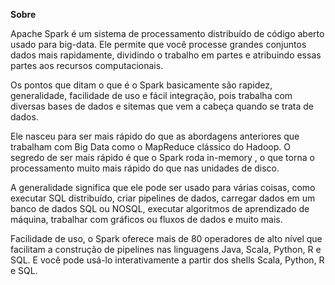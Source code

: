 **Sobre**

Apache Spark é um sistema de processamento distribuído de código aberto usado para big-data. Ele permite que você processe grandes conjuntos dados mais rapidamente, dividindo o trabalho em partes e atribuindo essas partes aos recursos computacionais.

Os pontos que ditam o que é o Spark basicamente são rapidez, generalidade, facilidade de uso e fácil integração, pois trabalha com diversas bases de dados e sitemas que vem a cabeça quando se trata de dados.

Ele nasceu para ser mais rápido do que as abordagens anteriores que trabalham com Big Data como o MapReduce clássico do Hadoop. O segredo de ser mais rápido é que o Spark roda in-memory , o que torna o processamento muito mais rápido do que nas unidades de disco.

A generalidade significa que ele pode ser usado para várias coisas, como executar SQL distribuído, criar pipelines de dados, carregar dados em um banco de dados SQL ou NOSQL, executar algoritmos de aprendizado de máquina, trabalhar com gráficos ou fluxos de dados e muito mais.

Facilidade de uso, o Spark oferece mais de 80 operadores de alto nível que facilitam a construção de pipelines nas linguagens Java, Scala, Python, R e SQL. E você pode usá-lo interativamente a partir dos shells Scala, Python, R e SQL.
